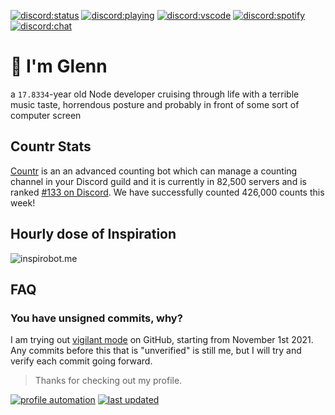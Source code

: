 [![discord:status](https://dev.discordprofiles.me/badge/status/110090225929191424?style=flat-square)](https://discord.com/users/110090225929191424)
[![discord:playing](https://dev.discordprofiles.me/badge/playing/110090225929191424?style=flat-square)](https://discord.com/users/110090225929191424)
[![discord:vscode](https://dev.discordprofiles.me/badge/vscode/110090225929191424?style=flat-square)](https://discord.com/users/110090225929191424)
[![discord:spotify](https://dev.discordprofiles.me/badge/spotify/110090225929191424?style=flat-square)](https://dev.discordprofiles.me/openspotify/110090225929191424)
[![discord:chat](https://badgen.net/discord/members/Ccj5bjb?style=flat-square)](https://discord.gg/Ccj5bjb)

# 👋 I'm Glenn

a `17.8334`-year old Node developer cruising through life with a terrible music taste, horrendous posture and probably in front of some sort of computer screen

## Countr Stats

[Countr](https://countr.xyz/) is an an advanced counting bot which can manage a counting channel in your Discord guild and it is currently in 82,500 servers and is ranked [#133 on Discord](https://dblstatistics.com/bot/467377486141980682). We have successfully counted 426,000 counts this week!

## Hourly dose of Inspiration

![inspirobot.me](https://generated.inspirobot.me/a/KD69OkgBJo.jpg)

## FAQ

### You have unsigned commits, why?

I am trying out [vigilant mode](https://docs.github.com/github/authenticating-to-github/displaying-verification-statuses-for-all-of-your-commits) on GitHub, starting from November 1st 2021. Any commits before this that is "unverified" is still me, but I will try and verify each commit going forward.

> Thanks for checking out my profile.

[![profile automation](https://img.shields.io/github/workflow/status/promise/promise/README%20Update?label=profile%20automation&style=flat-square)](https://github.com/promise/promise/actions/workflows/readme.yml)
[![last updated](https://badgen.net/github/last-commit/promise/promise?label=last%20update&style=flat-square)](https://github.com/promise/promise/commits/master)
